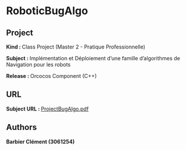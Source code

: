 <h1>RoboticBugAlgo</h1>

<h2>Project</h2>

<b>Kind : </b>Class Project (Master 2 - Pratique Professionnelle)

<b>Subject : </b> Implémentation et Déploiement d’une famille d’algorithmes de Navigation pour les robots

<b>Release : </b> Orcocos Component (C++)

<h2>URL</h2>

<b>Subject URL : </b> <a href="" target="_blank">ProjectBugAlgo.pdf</a><br/>
 
<h2>Authors</h2>

<b>Barbier Clément (3061254)</b><br/>
